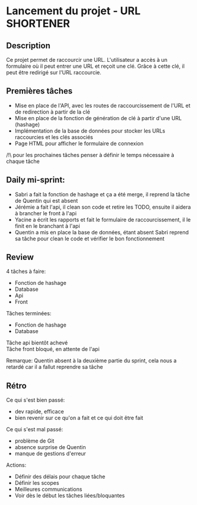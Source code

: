 # Lancement du projet - URL SHORTENER

## Description

Ce projet permet de raccourcir une URL.
L'utilisateur a accès à un formulaire où il peut entrer une URL et reçoit une clé. Grâce à cette clé, il peut être
redirigé sur l'URL raccourcie.

## Premières tâches

- Mise en place de l'API, avec les routes de raccourcissement de l'URL et de redirection à partir de la clé
- Mise en place de la fonction de génération de clé à partir d'une URL (hashage)
- Implémentation de la base de données pour stocker les URLs raccourcies et les clés associés
- Page HTML pour afficher le formulaire de connexion

/!\ pour les prochaines tâches penser à définir le temps nécessaire à chaque tâche

## Daily mi-sprint:

- Sabri a fait la fonction de hashage et ça a été merge, il reprend la tâche de Quentin qui est absent
- Jérémie a fait l'api, il clean son code et retire les TODO, ensuite il aidera à brancher le front à l'api
- Yacine a écrit les rapports et fait le formulaire de raccourcissement, il le finit en le branchant à l'api
- Quentin a mis en place la base de données, étant absent Sabri reprend sa tâche pour clean le code et vérifier le bon
  fonctionnement

## Review

4 tâches à faire:

- Fonction de hashage
- Database
- Api
- Front

Tâches terminées:

- Fonction de hashage
- Database

Tâche api bientôt achevé  
Tâche front bloqué, en attente de l'api

Remarque: Quentin absent à la deuxième partie du sprint, cela nous a retardé car il a fallut reprendre sa tâche

## Rétro

Ce qui s'est bien passé:

- dev rapide, efficace
- bien revenir sur ce qu'on a fait et ce qui doit être fait

Ce qui s'est mal passé:

- problème de Git
- absence surprise de Quentin
- manque de gestions d'erreur

Actions:

- Définir des délais pour chaque tâche
- Définir les scopes
- Meilleures communications
- Voir dès le début les tâches liées/bloquantes 
